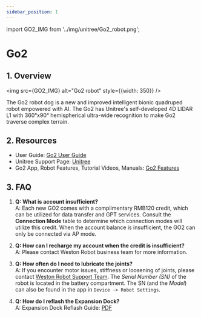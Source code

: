 ```yaml
---
sidebar_position: 1
---
```


import GO2_IMG from '../img/unitree/Go2_robot.png';

# Go2

## 1. Overview

<img src={GO2_IMG} alt="Go2 robot" style={{width: 350}} />

The Go2 robot dog is a new and improved intelligent bionic quadruped robot empowered with AI. The Go2 has Unitree's self-developed 4D LIDAR L1 with 360°x90° hemispherical ultra-wide recognition to make Go2 traverse complex terrain.

## 2. Resources

* User Guide: [Go2 User Guide](https://tangrobot.sharepoint.com/:p:/s/Public-Outgoing/ESCOlfuKT5lPkwCnOFUoYbwB5Jr5o4meAyXd2lpGB09W5w?e=ixXe5e)
* Unitree Support Page: [Unitree](https://support.unitree.com/home/en/developer/about_Go2)
* Go2 App, Robot Features, Tutorial Videos, Manuals: [Go2 Features](https://www.unitree.com/app/go2) 

## 3. FAQ

1. **Q: What is account insufficient?**  
    A: Each new GO2 comes with a complimentary RMB120 credit, which can be utilized for data transfer and GPT services. Consult the **Connection Mode** table to determine which connection modes will utilize this credit. When the account balance is insufficient, the GO2 can only be connected via AP mode.

2. **Q: How can I recharge my account when the credit is insufficient?**  
    A: Please contact Weston Robot business team for more information.

3. **Q: How often do I need to lubricate the joints?**  
    A: If you encounter motor issues, stiffness or loosening of joints, please contact [Weston Robot Support Team](https://forms.office.com/pages/responsepage.aspx?id=NTNVCC0zFkWzGo_3Vcs_4KxdsbBJKHVIkFlOJLtAMMlUQkJZMU8wM1EyTkRUVUJCVzA2WVdQNzBSMCQlQCN0PWcu&route=shorturl).
    The *Serial Number (SN)* of the robot is located in the battery compartment. The SN (and the *Model*) can also be found in the app in `Device -> Robot Settings`.

4. **Q: How do I reflash the Expansion Dock?**   
    A: Expansion Dock Reflash Guide: [PDF](https://tangrobot.sharepoint.com/:b:/s/Public-Outgoing/EcQ3PHojLhZBsDg1oBpvPPIBWyJiSJPyAZMsk91ZnXbBJg?e=YaKBgf)
